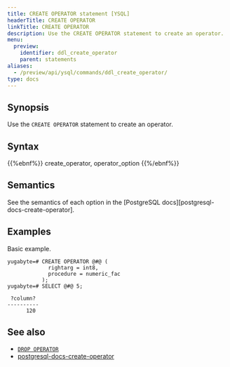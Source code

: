 ```yaml
---
title: CREATE OPERATOR statement [YSQL]
headerTitle: CREATE OPERATOR
linkTitle: CREATE OPERATOR
description: Use the CREATE OPERATOR statement to create an operator.
menu:
  preview:
    identifier: ddl_create_operator
    parent: statements
aliases:
  - /preview/api/ysql/commands/ddl_create_operator/
type: docs
---
```


## Synopsis

Use the `CREATE OPERATOR` statement to create an operator.

## Syntax

{{%ebnf%}}
  create_operator,
  operator_option
{{%/ebnf%}}

## Semantics

See the semantics of each option in the [PostgreSQL docs][postgresql-docs-create-operator].

## Examples

Basic example.

```plpgsql
yugabyte=# CREATE OPERATOR @#@ (
             rightarg = int8,
             procedure = numeric_fac
           );
yugabyte=# SELECT @#@ 5;
```

```
 ?column?
----------
      120
```

## See also

- [`DROP OPERATOR`](../ddl_drop_operator)
- [postgresql-docs-create-operator](https://www.postgresql.org/docs/current/sql-createoperator.html)
